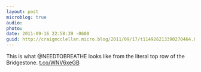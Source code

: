 ```yaml
---
layout: post
microblog: true
audio: 
photo: 
date: 2011-09-16 22:58:39 -0600
guid: http://craigmcclellan.micro.blog/2011/09/17/t114926213390270464.html
---
```

This is what @NEEDTOBREATHE looks like from the literal top row of the Bridgestone.  [t.co/WNV6xeGB](http://t.co/WNV6xeGB)
